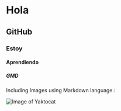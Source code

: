 # Hola
## GitHub
### Estoy 
#### Aprendiendo 
##### GMD

Including Images using Markdown language.:

![Image of Yaktocat](https://octodex.github.com/images/yaktocat.png)

